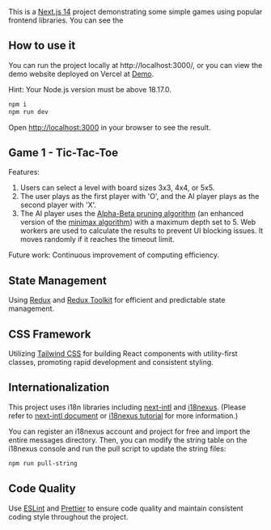 This is a [Next.js 14](https://nextjs.org/) project demonstrating some simple games using popular frontend libraries.
You can see the

## How to use it

You can run the project locally at http://localhost:3000/, or you can view the demo website deployed on Vercel at [Demo](https://simple-games-six.vercel.app/).

Hint: Your Node.js version must be above 18.17.0.

```bash
npm i
npm run dev
```

Open [http://localhost:3000](http://localhost:3000) in your browser to see the result.

## Game 1 - Tic-Tac-Toe

Features:

1. Users can select a level with board sizes 3x3, 4x4, or 5x5.
2. The user plays as the first player with 'O', and the AI player plays as the second player with 'X'.
3. The AI player uses the [Alpha-Beta pruning algorithm](https://en.wikipedia.org/wiki/Alpha%E2%80%93beta_pruning) (an enhanced version of the [minimax algorithm](https://en.wikipedia.org/wiki/Minimax)) with a maximum depth set to 5. Web workers are used to calculate the results to prevent UI blocking issues. It moves randomly if it reaches the timeout limit.

Future work: Continuous improvement of computing efficiency.

## State Management

Using [Redux](https://redux.js.org/) and [Redux Toolkit](https://redux-toolkit.js.org/) for efficient and predictable state management.

## CSS Framework

Utilizing [Tailwind CSS](https://tailwindcss.com/) for building React components with utility-first classes, promoting rapid development and consistent styling.

## Internationalization

This project uses i18n libraries including [next-intl](https://next-intl-docs.vercel.app/) and [i18nexus](https://i18nexus.com/). (Please refer to [next-intl document](https://next-intl-docs.vercel.app/docs/getting-started/app-router/with-i18n-routing) or [i18nexus tutorial](https://i18nexus.com/tutorials/nextjs/next-intl) for more information.)

You can register an i18nexus account and project for free and import the entire messages directory. Then, you can modify the string table on the i18nexus console and run the pull script to update the string files:

```bash
npm run pull-string
```

## Code Quality

Use [ESLint](https://eslint.org/) and [Prettier](https://prettier.io/) to ensure code quality and maintain consistent coding style throughout the project.
